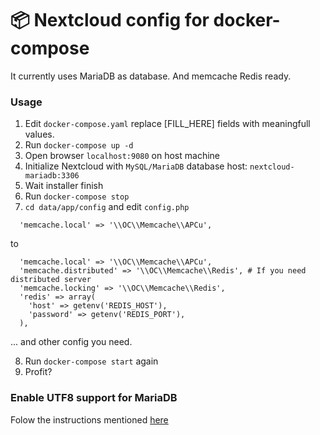 # 📦 Nextcloud config for docker-compose

It currently uses MariaDB as database. And memcache Redis ready.

### Usage

1. Edit `docker-compose.yaml` replace [FILL_HERE] fields with meaningfull values.
2. Run `docker-compose up -d`
3. Open browser `localhost:9080` on host machine
4. Initialize Nextcloud with `MySQL/MariaDB` database host: `nextcloud-mariadb:3306`
5. Wait installer finish
6. Run `docker-compose stop`
7. `cd data/app/config` and edit `config.php`
```
  'memcache.local' => '\\OC\\Memcache\\APCu',
```
to
```
  'memcache.local' => '\\OC\\Memcache\\APCu',
  'memcache.distributed' => '\\OC\\Memcache\\Redis', # If you need distributed server
  'memcache.locking' => '\\OC\\Memcache\\Redis',
  'redis' => array(
    'host' => getenv('REDIS_HOST'),
    'password' => getenv('REDIS_PORT'),
  ),
```
... and other config you need.

8. Run `docker-compose start` again
9. Profit?

### Enable UTF8 support for MariaDB

Folow the instructions mentioned [here](https://docs.nextcloud.com/server/12/admin_manual/configuration_database/mysql_4byte_support.html)

